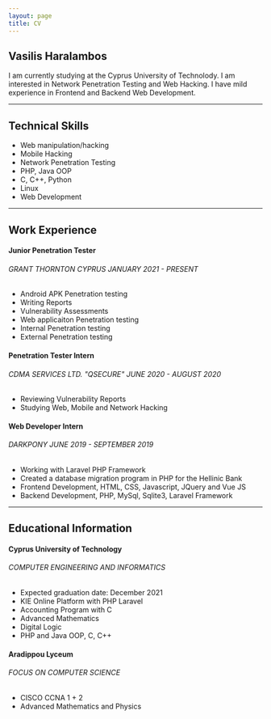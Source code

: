 ```yaml
---
layout: page
title: CV
---
```


## Vasilis Haralambos

I am currently studying at the Cyprus University of Technolody. I am interested
in Network Penetration Testing and Web Hacking. I have mild experience in
Frontend and Backend Web Development.

___
## Technical Skills

- Web manipulation/hacking
- Mobile Hacking
- Network Penetration Testing
- PHP, Java OOP
- C, C++, Python
- Linux
- Web Development

___
## Work Experience

#### Junior Penetration Tester
###### GRANT THORNTON CYPRUS JANUARY 2021 - PRESENT

- Android APK Penetration testing
- Writing Reports 
- Vulnerability Assessments
- Web applicaiton Penetration testing
- Internal Penetration testing
- External Penetration testing

#### Penetration Tester Intern
###### CDMA SERVICES LTD. "QSECURE" JUNE 2020 - AUGUST 2020
- Reviewing Vulnerability Reports
- Studying Web, Mobile and Network Hacking

#### Web Developer Intern
###### DARKPONY JUNE 2019 - SEPTEMBER 2019
- Working with Laravel PHP Framework
- Created a database migration program in PHP for the Hellinic Bank
- Frontend Development, HTML, CSS, Javascript, JQuery and Vue JS
- Backend Development, PHP, MySql, Sqlite3, Laravel Framework

___

## Educational Information

#### Cyprus University of Technology
###### COMPUTER ENGINEERING AND INFORMATICS

- Expected graduation date: December 2021
- KIE Online Platform with PHP Laravel
- Accounting Program with C
- Advanced Mathematics
- Digital Logic
- PHP and Java OOP, C, C++

#### Aradippou Lyceum
###### FOCUS ON COMPUTER SCIENCE

- CISCO CCNA 1 + 2
- Advanced Mathematics and Physics